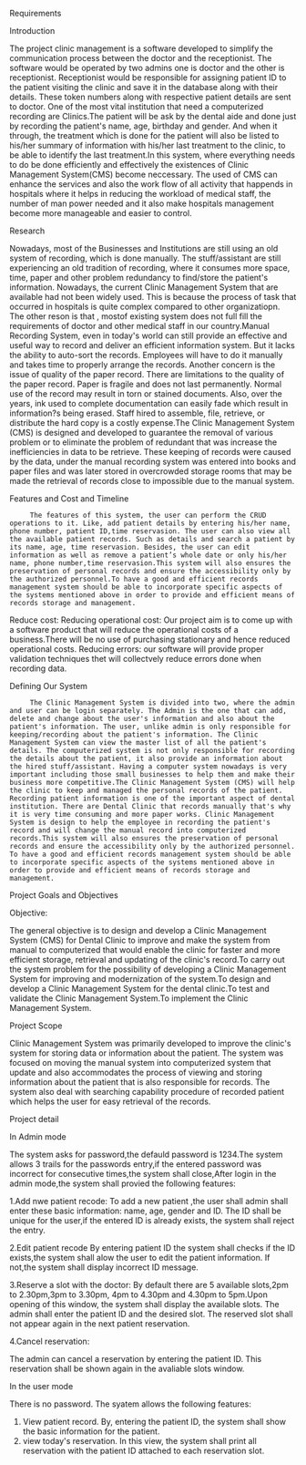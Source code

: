 Requirements

Introduction

The project clinic management is a software developed to simplify the communication process between the doctor and the receptionist. The software would be operated by two admins one is doctor and the other is receptionist. Receptionist would be responsible for assigning patient ID to the patient visiting the clinic and save it in the database along with their details. These token numbers along with respective patient details are sent to doctor.
One of the most vital institution that need a computerized recording are Clinics.The patient will be ask by the dental aide and done just by recording the patient's name, age, birthday and gender. And when it through, the treatment which is done for the patient will also be listed to his/her summary of information with his/her last treatment to the clinic, to be able to identify the last treatment.In this system, where everything needs to do be done efficiently and effectively the existences of Clinic Management System(CMS) become neccessary. The used of CMS can enhance the services and also the work flow of all activity that happends in hospitals where it helps in reducing the workload of medical staff, the number of man power needed and it also make hospitals management become more manageable and easier to control.

Research

Nowadays, most of the Businesses and Institutions are still using an old system of recording, which is done manually. The stuff/assistant are still experiencing an old tradition of recording, where it consumes more space, time, paper and other problem redundancy to find/store the patient's information.
Nowadays, the current Clinic Management System that are available had not been widely used. This is because the process of task that occurred in hospitals is quite complex compared to other organizatiopn. The other reson is that , mostof existing system does not full fill the requirements of doctor and other medical staff in our country.Manual Recording System, even in today's world can still provide an effective and useful way to record and deliver an efficient information system. But it lacks the ability to auto-sort the records. Employees will have to do it manually and takes time to properly arrange the records. Another concern is the issue of quality of the paper record. There are limitations to the quality of the paper record. Paper is fragile and does not last permanently. Normal use of the record may result in torn or stained documents. Also, over the years, ink used to complete documentation can easily fade which result in information?s being erased. Staff hired to assemble, file, retrieve, or distribute the hard copy is a costly expense.The Clinic Management System (CMS) is designed and developed to guarantee the removal of various problem or to eliminate the problem of redundant that was increase the inefficiencies in data to be retrieve. These keeping of records were caused by the data, under the manual recording system was entered into books and paper files and was later stored in overcrowded storage rooms that may be made the retrieval of records close to impossible due to the manual system.

Features and Cost and Timeline

         The features of this system, the user can perform the CRUD operations to it. Like, add patient details by entering his/her name, phone number, patient ID,time reservasion. The user can also view all the available patient records. Such as details and search a patient by its name, age, time reservasion. Besides, the user can edit information as well as remove a patient’s whole date or only his/her name, phone number,time reservasion.This system will also ensures the preservation of personal records and ensure the accessibility only by the authorized personnel.To have a good and efficient records management system should be able to incorporate specific aspects of the systems mentioned above in order to provide and efficient means of records storage and management.
         
Reduce cost:
Reducing operational cost: Our project aim is to come up with a software product that will reduce the operational costs of a business.There will be no use of purchasing stationary and hence reduced operational costs.
Reducing errors:
our software will provide proper validation techniques thet will collectvely reduce errors done when recording data.

         
Defining Our System
         
         The Clinic Management System is divided into two, where the admin and user can be login separately. The Admin is the one that can add, delete and change about the user's information and also about the patient's information. The user, unlike admin is only responsible for keeping/recording about the patient's information. The Clinic Management System can view the master list of all the patient's details. The computerized system is not only responsible for recording the details about the patient, it also provide an information about the hired stuff/assistant. Having a computer system nowadays is very important including those small businesses to help them and make their business more competitive.The Clinic Management System (CMS) will help the clinic to keep and managed the personal records of the patient. Recording patient information is one of the important aspect of dental institution. There are Dental Clinic that records manually that's why it is very time consuming and more paper works. Clinic Management System is design to help the employee in recording the patient's record and will change the manual record into computerized records.This system will also ensures the preservation of personal records and ensure the accessibility only by the authorized personnel. To have a good and efficient records management system should be able to incorporate specific aspects of the systems mentioned above in order to provide and efficient means of records storage and management.
         
Project Goals and Objectives
         
Objective:

The general objective is to design and develop a Clinic Management System (CMS) for Dental Clinic to improve and make the system from manual to computerized that would enable the clinic for faster and more efficient storage, retrieval and updating of the clinic's record.To carry out the system problem for the possibility of developing a Clinic Management System for improving and modernization of the system.To design and develop a Clinic Management System for the dental clinic.To test and validate the Clinic Management System.To implement the Clinic Management System.

Project Scope

Clinic Management System was primarily developed to improve the clinic's system for storing data or information about the patient.
The system was focused on moving the manual system into computerized system that update and also accommodates the process of viewing and storing information about the patient  that is also responsible for records. The system also deal with searching capability procedure of recorded patient which helps the user for easy retrieval of the records.

Project detail

In Admin mode

The system asks for password,the defauld password is 1234.The system allows 3 trails for the passwords entry,if the entered password was incorrect for consecutive times,the system shall close,After login in the admin mode,the system shall provied the following features:

1.Add nwe patient recode:
To add a new patient ,the user shall admin shall enter these basic information: name, age, gender and ID. The ID shall be unique for the user,if the entered ID is already exists, the system shall reject the entry.

2.Edit patient recode
By entering patient ID the system shall checks if the ID exists,the system shall alow the user to edit the patient information. If not,the system shall display incorrect ID message.

3.Reserve a slot with the doctor:
By default there are 5 available slots,2pm to 2.30pm,3pm to 3.30pm, 4pm to 4.30pm and 4.30pm to 5pm.Upon opening of this window, the system shall display the available slots. The admin shall enter the patient ID and the desired slot. The reserved slot shall not appear again in the next patient reservation.

4.Cancel reservation:

The admin can cancel a reservation by entering the patient ID. This reservation shall be shown again in the avaliable slots window.

In the user mode

There is no password. The syatem allows the following features:
1. View patient record.
By, entering the patient ID, the system shall show the basic information for the patient.
2. view today's reservation.
In this view, the system shall print all reservation with the patient ID attached to each reservation slot.






         
         
         
